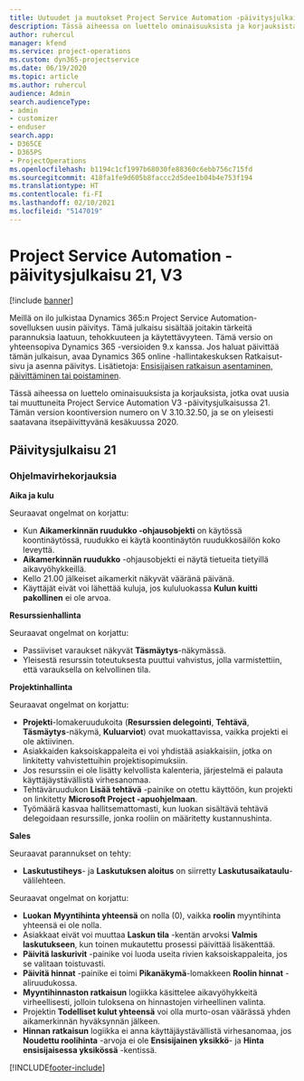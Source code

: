 ```yaml
---
title: Uutuudet ja muutokset Project Service Automation -päivitysjulkaisussa 21, V3
description: Tässä aiheessa on luettelo ominaisuuksista ja korjauksista, jotka ovat käytettävissä Project Service Automation -päivitysjulkaisussa 21, V3.
author: ruhercul
manager: kfend
ms.service: project-operations
ms.custom: dyn365-projectservice
ms.date: 06/19/2020
ms.topic: article
ms.author: ruhercul
audience: Admin
search.audienceType:
- admin
- customizer
- enduser
search.app:
- D365CE
- D365PS
- ProjectOperations
ms.openlocfilehash: b1194c1cf1997b68030fe88360c6ebb756c715fd
ms.sourcegitcommit: 418fa1fe9d605b8faccc2d5dee1b04b4e753f194
ms.translationtype: HT
ms.contentlocale: fi-FI
ms.lasthandoff: 02/10/2021
ms.locfileid: "5147019"
---
```

# <a name="project-service-automation-update-release-21-v3"></a>Project Service Automation -päivitysjulkaisu 21, V3

[!include [banner](../includes/psa-now-project-operations.md)]

Meillä on ilo julkistaa Dynamics 365:n Project Service Automation-sovelluksen uusin päivitys. Tämä julkaisu sisältää joitakin tärkeitä parannuksia laatuun, tehokkuuteen ja käytettävyyteen. Tämä versio on yhteensopiva Dynamics 365 -versioiden 9.x kanssa. Jos haluat päivittää tämän julkaisun, avaa Dynamics 365 online -hallintakeskuksen Ratkaisut-sivu ja asenna päivitys. Lisätietoja: [Ensisijaisen ratkaisun asentaminen, päivittäminen tai poistaminen](https://docs.microsoft.com/power-platform/admin/install-remove-preferred-solution).

Tässä aiheessa on luettelo ominaisuuksista ja korjauksista, jotka ovat uusia tai muuttuneita Project Service Automation V3 -päivitysjulkaisussa 21. Tämän version koontiversion numero on V 3.10.32.50, ja se on yleisesti saatavana itsepäivittyvänä kesäkuussa 2020.

## <a name="update-release-21"></a>Päivitysjulkaisu 21

### <a name="bug-fixes"></a>Ohjelmavirhekorjauksia

**Aika ja kulu**

Seuraavat ongelmat on korjattu:

- Kun **Aikamerkinnän ruudukko -ohjausobjekti** on käytössä koontinäytössä, ruudukko ei käytä koontinäytön ruudukkosäilön koko leveyttä.
- **Aikamerkinnän ruudukko** -ohjausobjekti ei näytä tietueita tietyillä aikavyöhykkeillä.
- Kello 21.00 jälkeiset aikamerkit näkyvät vääränä päivänä.
- Käyttäjät eivät voi lähettää kuluja, jos kululuokassa **Kulun kuitti pakollinen** ei ole arvoa.

**Resurssienhallinta**

Seuraavat ongelmat on korjattu:

- Passiiviset varaukset näkyvät **Täsmäytys**-näkymässä.
- Yleisestä resurssin toteutuksesta puuttui vahvistus, jolla varmistettiin, että varauksella on kelvollinen tila.

**Projektinhallinta**

Seuraavat ongelmat on korjattu:

- **Projekti**-lomakeruudukoita (**Resurssien delegointi**, **Tehtävä**, **Täsmäytys**-näkymä, **Kuluarviot**) ovat muokattavissa, vaikka projekti ei ole aktiivinen.
- Asiakkaiden kaksoiskappaleita ei voi yhdistää asiakkaisiin, jotka on linkitetty vahvistettuihin projektisopimuksiin.
- Jos resurssiin ei ole lisätty kelvollista kalenteria, järjestelmä ei palauta käyttäjäystävällistä virhesanomaa.
- Tehtäväruudukon **Lisää tehtävä** -painike on otettu käyttöön, kun projekti on linkitetty **Microsoft Project -apuohjelmaan**.
- Työmäärä kasvaa hallitsemattomasti, kun luokan sisältävä tehtävä delegoidaan resurssille, jonka rooliin on määritetty kustannushinta.

**Sales**

Seuraavat parannukset on tehty:

- **Laskutustiheys**- ja **Laskutuksen aloitus** on siirretty **Laskutusaikataulu**-välilehteen.

Seuraavat ongelmat on korjattu:

- **Luokan** **Myyntihinta yhteensä** on nolla (0), vaikka **roolin** myyntihinta yhteensä ei ole nolla.
- Asiakkaat eivät voi muuttaa **Laskun tila** -kentän arvoksi **Valmis laskutukseen**, kun toinen mukautettu prosessi päivittää lisäkenttää.
- **Päivitä laskurivit** -painike voi luoda useita rivien kaksoiskappaleita, jos se valitaan toistuvasti.
- **Päivitä hinnat** -painike ei toimi **Pikanäkymä**-lomakkeen **Roolin hinnat** -aliruudukossa.
- **Myyntihinnaston ratkaisun** logiikka käsittelee aikavyöhykkeitä virheellisesti, jolloin tuloksena on hinnastojen virheellinen valinta.
- Projektin **Todelliset kulut yhteensä** voi olla murto-osan väärässä yhden aikamerkinnän hyväksynnän jälkeen.
- **Hinnan ratkaisun** logiikka ei anna käyttäjäystävällistä virhesanomaa, jos **Noudettu roolihinta** -arvoja ei ole **Ensisijainen yksikkö**- ja **Hinta ensisijaisessa yksikössä** -kentissä.


[!INCLUDE[footer-include](../includes/footer-banner.md)]
